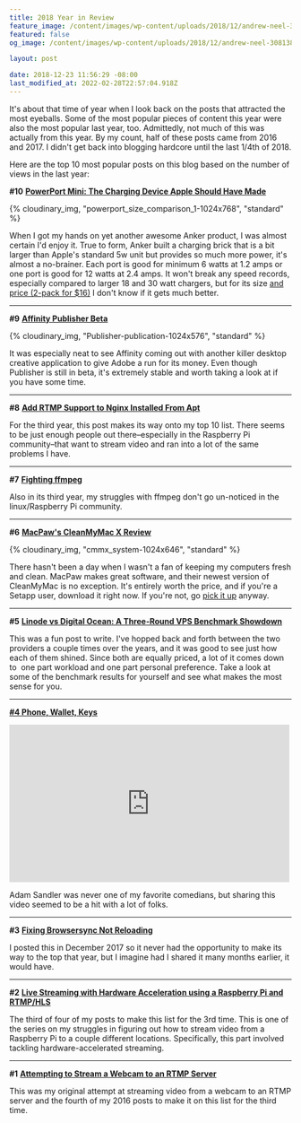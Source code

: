 ```yaml
---
title: 2018 Year in Review
feature_image: /content/images/wp-content/uploads/2018/12/andrew-neel-308138-unsplash-1.jpg
featured: false
og_image: /content/images/wp-content/uploads/2018/12/andrew-neel-308138-unsplash-1.jpg

layout: post

date: 2018-12-23 11:56:29 -08:00
last_modified_at: 2022-02-28T22:57:04.918Z
---
```


It's about that time of year when I look back on the posts that attracted the most eyeballs. Some of the most popular pieces of content this year were also the most popular last year, too. Admittedly, not much of this was actually from this year. By my count, half of these posts came from 2016 and 2017. I didn't get back into blogging hardcore until the last 1/4th of 2018.

Here are the top 10 most popular posts on this blog based on the number of views in the last year:

**#10** [**PowerPort Mini: The Charging Device Apple Should Have Made**](/powerport-mini-the-charging-device-apple-should-have-made/)

{% cloudinary_img, "powerport_size_comparison_1-1024x768", "standard" %}

When I got my hands on yet another awesome Anker product, I was almost certain I'd enjoy it. True to form, Anker built a charging brick that is a bit larger than Apple's standard 5w unit but provides so much more power, it's almost a no-brainer. Each port is good for minimum 6 watts at 1.2 amps or one port is good for 12 watts at 2.4 amps. It won't break any speed records, especially compared to larger 18 and 30 watt chargers, but for its size [and price (2-pack for $16)](https://amzn.to/2oKPv6A) I don't know if it gets much better.

* * *

**#9** [**Affinity Publisher Beta**](/affinity-publisher-beta/)

{% cloudinary_img, "Publisher-publication-1024x576", "standard" %}

It was especially neat to see Affinity coming out with another killer desktop creative application to give Adobe a run for its money. Even though Publisher is still in beta, it's extremely stable and worth taking a look at if you have some time.

* * *

**#8** [**Add RTMP Support to Nginx Installed From Apt**](/add-rtmp-support-to-nginx-installed-from-apt/)

For the third year, this post makes its way onto my top 10 list. There seems to be just enough people out there–especially in the Raspberry Pi community–that want to stream video and ran into a lot of the same problems I have.

* * *

**#7** [**Fighting ffmpeg**](/fighting-ffmpeg/)

Also in its third year, my struggles with ffmpeg don't go un-noticed in the linux/Raspberry Pi community.

* * *

**#6** [**MacPaw's CleanMyMac X Review**](/macpaws-cleanmymac-x-review/)

{% cloudinary_img, "cmmx_system-1024x646", "standard" %}

There hasn't been a day when I wasn't a fan of keeping my computers fresh and clean. MacPaw makes great software, and their newest version of CleanMyMac is no exception. It's entirely worth the price, and if you're a Setapp user, download it right now. If you're not, go [pick it up](https://johnathan.org/cleanmymacx) anyway.

* * *

**#5** [**Linode vs Digital Ocean: A Three-Round VPS Benchmark Showdown**](/linode-vs-digital-ocean-a-three-round-vps-benchmark-showdown/)

This was a fun post to write. I've hopped back and forth between the two providers a couple times over the years, and it was good to see just how each of them shined. Since both are equally priced, a lot of it comes down to &nbsp;one part workload and one part personal preference. Take a look at some of the benchmark results for yourself and see what makes the most sense for you.

* * *

**[#4 Phone, Wallet, Keys](https://www.youtube.com/watch?v=e9N6_Tj9u2U)**

<iframe loading="lazy" title="Adam Sandler: 100% Fresh | Phone Wallet Keys Official Music Video [HD] | Netflix Is A Joke" width="500" height="281" src="https://www.youtube.com/embed/e9N6_Tj9u2U?feature=oembed" frameborder="0" allow="accelerometer; autoplay; encrypted-media; gyroscope; picture-in-picture" allowfullscreen=""></iframe>

Adam Sandler was never one of my favorite comedians, but sharing this video seemed to be a hit with a lot of folks.

* * *

**#3** [**Fixing Browsersync Not Reloading**](/fixing-browsersync-not-reloading/)

I posted this in December 2017 so it never had the opportunity to make its way to the top that year, but I imagine had I shared it many months earlier, it would have.

* * *

**#2** [**Live Streaming with Hardware Acceleration using a Raspberry Pi and RTMP/HLS**](/live-streaming-with-hardware-acceleration-using-a-raspberry-pi-and-rtmp-hls/)

The third of four of my posts to make this list for the 3rd time. This is one of the series on my struggles in figuring out how to stream video from a Raspberry Pi to a couple different locations. Specifically, this part involved tackling hardware-accelerated streaming.

* * *

**#1** [**Attempting to Stream a Webcam to an RTMP Server**](/attempting-to-stream-a-webcam-to-an-rtmp-server/)

This was my original attempt at streaming video from a webcam to an RTMP server and the fourth of my 2016 posts to make it on this list for the third time.

